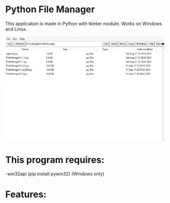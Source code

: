 # Python File Manager
This application is made in Python with tkinter module. Works on Windows and Linux.

![alt text](https://raw.githubusercontent.com/NLogDEV/Python-File-Manager/main/demo.png)
<p></p>

# This program requires:
<p>-win32api (pip install pywin32) (Windows only)</p>

# Features:
<p></p>



